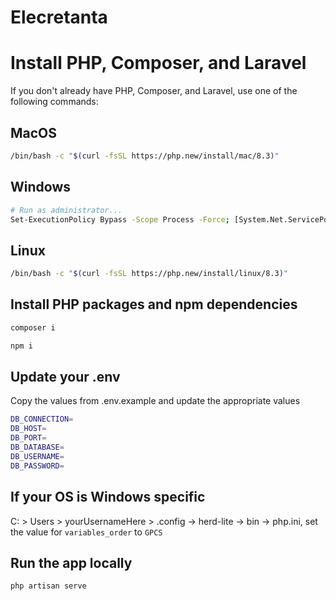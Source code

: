 # Elecretanta

# Install PHP, Composer, and Laravel

If you don't already have PHP, Composer, and Laravel, use one of the following commands:

## MacOS

```sh
/bin/bash -c "$(curl -fsSL https://php.new/install/mac/8.3)"
```

## Windows

```sh
# Run as administrator...
Set-ExecutionPolicy Bypass -Scope Process -Force; [System.Net.ServicePointManager]::SecurityProtocol = [System.Net.ServicePointManager]::SecurityProtocol -bor 3072; iex ((New-Object System.Net.WebClient).DownloadString('https://php.new/install/windows/8.3'))
```

## Linux

```sh
/bin/bash -c "$(curl -fsSL https://php.new/install/linux/8.3)"
```

## Install PHP packages and npm dependencies

```sh
composer i
```

```sh
npm i
```

## Update your .env
Copy the values from .env.example and update the appropriate values

```sh
DB_CONNECTION=
DB_HOST=
DB_PORT=
DB_DATABASE=
DB_USERNAME=
DB_PASSWORD=
```

## If your OS is Windows specific

C: > Users > yourUsernameHere > .config -> herd-lite -> bin -> php.ini, set the value for `variables_order` to `GPCS`

## Run the app locally

```sh
php artisan serve
```
